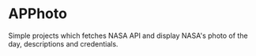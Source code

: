 # APPhoto
Simple projects which fetches NASA API and display NASA's photo of the day, descriptions and credentials. 

